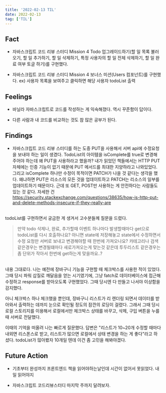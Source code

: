 ```yaml
---
title: '2022-02-13 TIL'
date: 2022-02-13
tag: ['TIL']
---
```


## Fact

- 자바스크립트 코드 리뷰 스터디 Mission 4 Todo 업그레이드하기(할 일 목록 불러오기, 할 일 추가하기, 할 일 삭제하기, 특정 사용자의 할 일 전체 삭제하기, 할 일 완료 여부 토글 하기)를 구현했다.

- 자바스크립트 코드 리뷰 스터디 Mission 4 보너스 미션(Users 컴포넌트)를 구현했다. ex) 사용자 목록을 보여주고 클릭하면 해당 사용자 todoList 출력

## Feelings

- 바닐라 자바스크립트로 코드를 작성하는 게 익숙해졌다. 역시 꾸준함이 답이다.

- 다른 사람과 내 코드를 비교하는 것도 참 많은 공부가 된다.

## Findings

- 자바스크립트 코드 리뷰 스터디를 하는 도중 PUT을 사용해서 서버 api에 수정요청을 보내야 하는 일이 생겼다. TodoList의 아이템을 isComplete를 true로 변경해 주어야 하는데 왜 PUT을 사용하라고 했을까? 내가 읽었던 책들에서는 HTTP PUT 자체에는 인증 기능이 없기 때문에 PUT 메서드를 최대한 지양하라고 나와있었다. 그리고 isComplete 하나만 수정이 목적이면 PATCH가 나을 것 같다는 생각을 했다. 왜냐하면 PUT은 리소스의 모든 것을 업데이트하고 PATCH는 리소스의 일부를 업데이트하기 때문이다. 근데 또 GET, POST만 사용하는 게 안전하다는 사람들도 있는 것 같다. 자세한 건 https://security.stackexchange.com/questions/38635/how-is-http-put-and-delete-methods-insecure-if-they-really-are

<br/>
todoList를 구현하면서 궁금한 게 생겨서 고수분들께 질문을 드렸다.

<Blockquote>
만약 todo 삭제나, 완료, 추가할때 이벤트 하나마다 발생할때마다 get으로 todoList를 다시 호출하나요? 아니면 state에 저장해놓고 state에서 수정하면서 수정 요청만 서버로 보내고 변경해야할 때 한번에 가져오나요? 카테고리나 검색 같은경우는 변경될떄마다 새로가져오는게 맞는것 같은데 투두리스트 같은경우는 좀 단위가 작아서 한번에 get하는게 맞을까요..?
</Blockquote>
</br>
내용 그대로다. 나는 예전에 장바구니 기능을 구현할 때 체크박스를 사용한 적이 있었다. 그때 당시 파워 삽질로 깨달음을 얻는 시기였기에, 그냥 fatch로 데이터베이스에 접근해 수정하고 response를 받아오도록 구현했었다. 그때 당시엔 다 만들고 나서야 이상함을 감지했다.

아니 체크박스 하나 체크했을 뿐인데, 장바구니 리스트가 리 렌더링 되면서 데이터를 받아와서 출력하는 데까지 눈으로 확인될 정도의 잠깐의 로딩이 걸렸다. 그래서 그때 당시 로컬 스토리지를 이용해서 로컬에서만 체크박스 상태를 바꾸고, 삭제, 구입 버튼을 누를 때 서버로 전달했다.

이때의 기억을 떠올려 나는 빠르게 질문했다. 답변은 &quot;리스트가 10~20개 수정할 때마다 내외면 리스폰스로 받고, 리스트가 많으면 로컬에서 상태 변경을 하는 게 좋다&quot;라고 하셨다. todoList가 많아봤자 10개일 텐데 이건 좀 고민을 해봐야겠다.

## Future Action

- 기초부터 완성까지 프론트엔드 책을 읽어야하는날인데 시간이 없어서 못읽었다. 내일 읽어야지

- 자바스크립트 코드리뷰스터디 마지막 주까지 달려보자.
